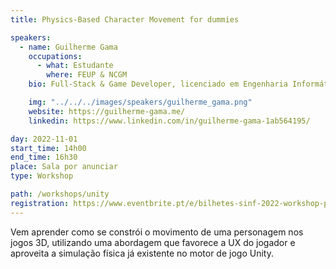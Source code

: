 ```yaml
---
title: Physics-Based Character Movement for dummies

speakers:
  - name: Guilherme Gama
    occupations:
      - what: Estudante
        where: FEUP & NCGM
    bio: Full-Stack & Game Developer, licenciado em Engenharia Informática (ISEP) e atual estudante do Mestrado em Multimédia (FEUP). Passou por empresas como Fabamaq (Game Engine Dev), IPTE Iberia (UI & Full-stack Development) e como freelancer. Com mais de 5 anos de experiência em C# e Unity e um jogo publicado na Play Store (SpaceDroid).

    img: "../../../images/speakers/guilherme_gama.png"
    website: https://guilherme-gama.me/
    linkedin: https://www.linkedin.com/in/guilherme-gama-1ab564195/

day: 2022-11-01
start_time: 14h00
end_time: 16h30
place: Sala por anunciar
type: Workshop

path: /workshops/unity
registration: https://www.eventbrite.pt/e/bilhetes-sinf-2022-workshop-physics-based-character-movement-for-dummies-438720062517
---
```


Vem aprender como se constrói o movimento de uma personagem nos jogos 3D, utilizando uma abordagem que favorece a UX do jogador e aproveita a simulação física já existente no motor de jogo Unity.
